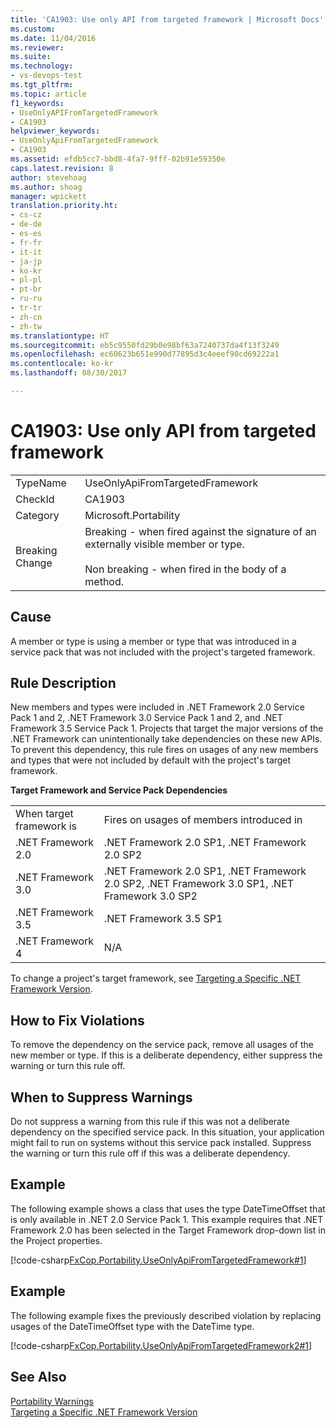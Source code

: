 ```yaml
---
title: 'CA1903: Use only API from targeted framework | Microsoft Docs'
ms.custom: 
ms.date: 11/04/2016
ms.reviewer: 
ms.suite: 
ms.technology:
- vs-devops-test
ms.tgt_pltfrm: 
ms.topic: article
f1_keywords:
- UseOnlyAPIFromTargetedFramework
- CA1903
helpviewer_keywords:
- UseOnlyApiFromTargetedFramework
- CA1903
ms.assetid: efdb5cc7-bbd8-4fa7-9fff-02b91e59350e
caps.latest.revision: 8
author: stevehoag
ms.author: shoag
manager: wpickett
translation.priority.ht:
- cs-cz
- de-de
- es-es
- fr-fr
- it-it
- ja-jp
- ko-kr
- pl-pl
- pt-br
- ru-ru
- tr-tr
- zh-cn
- zh-tw
ms.translationtype: HT
ms.sourcegitcommit: eb5c9550fd29b0e98bf63a7240737da4f13f3249
ms.openlocfilehash: ec60623b651e990d77895d3c4eeef90cd69222a1
ms.contentlocale: ko-kr
ms.lasthandoff: 08/30/2017

---
```

# <a name="ca1903-use-only-api-from-targeted-framework"></a>CA1903: Use only API from targeted framework
|||  
|-|-|  
|TypeName|UseOnlyApiFromTargetedFramework|  
|CheckId|CA1903|  
|Category|Microsoft.Portability|  
|Breaking Change|Breaking - when fired against the signature of an externally visible member or type.<br /><br /> Non breaking - when fired in the body of a method.|  
  
## <a name="cause"></a>Cause  
 A member or type is using a member or type that was introduced in a service pack that was not included with the project's targeted framework.  
  
## <a name="rule-description"></a>Rule Description  
 New members and types were included in .NET Framework 2.0 Service Pack 1 and 2, .NET Framework 3.0 Service Pack 1 and 2, and .NET Framework 3.5 Service Pack 1. Projects that target the major versions of the .NET Framework can unintentionally take dependencies on these new APIs. To prevent this dependency, this rule fires on usages of any new members and types that were not included by default with the project's target framework.  
  
 **Target Framework and Service Pack Dependencies**  
  
|||  
|-|-|  
|When target framework is|Fires on usages of members introduced in|  
|.NET Framework 2.0|.NET Framework 2.0 SP1, .NET Framework 2.0 SP2|  
|.NET Framework 3.0|.NET Framework 2.0 SP1, .NET Framework 2.0 SP2, .NET Framework 3.0 SP1, .NET Framework 3.0 SP2|  
|.NET Framework 3.5|.NET Framework 3.5 SP1|  
|.NET Framework 4|N/A|  
  
 To change a project's target framework, see [Targeting a Specific .NET Framework Version](../ide/targeting-a-specific-dotnet-framework-version.md).  
  
## <a name="how-to-fix-violations"></a>How to Fix Violations  
 To remove the dependency on the service pack, remove all usages of the new member or type. If this is a deliberate dependency, either suppress the warning or turn this rule off.  
  
## <a name="when-to-suppress-warnings"></a>When to Suppress Warnings  
 Do not suppress a warning from this rule if this was not a deliberate dependency on the specified service pack. In this situation, your application might fail to run on systems without this service pack installed. Suppress the warning or turn this rule off if this was a deliberate dependency.  
  
## <a name="example"></a>Example  
 The following example shows a class that uses the type DateTimeOffset that is only available in .NET 2.0 Service Pack 1. This example requires that .NET Framework 2.0 has been selected in the Target Framework drop-down list in the Project properties.  
  
 [!code-csharp[FxCop.Portability.UseOnlyApiFromTargetedFramework#1](../code-quality/codesnippet/CSharp/ca1903-use-only-api-from-targeted-framework_1.cs)]  
  
## <a name="example"></a>Example  
 The following example fixes the previously described violation by replacing usages of the DateTimeOffset type with the DateTime type.  
  
 [!code-csharp[FxCop.Portability.UseOnlyApiFromTargetedFramework2#1](../code-quality/codesnippet/CSharp/ca1903-use-only-api-from-targeted-framework_2.cs)]  
  
## <a name="see-also"></a>See Also  
 [Portability Warnings](../code-quality/portability-warnings.md)   
 [Targeting a Specific .NET Framework Version](../ide/targeting-a-specific-dotnet-framework-version.md)
